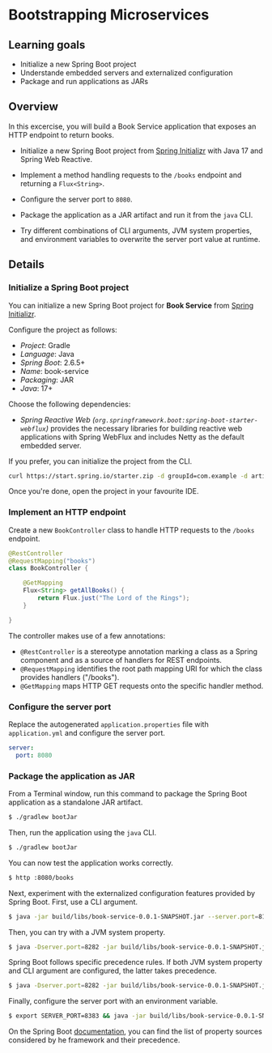 # Bootstrapping Microservices

## Learning goals

* Initialize a new Spring Boot project
* Understande embedded servers and externalized configuration
* Package and run applications as JARs

## Overview

In this excercise, you will build a Book Service application that exposes an HTTP endpoint to return books.

* Initialize a new Spring Boot project from [Spring Initializr](https://start.spring.io) with Java 17 and Spring Web Reactive.

* Implement a method handling requests to the `/books` endpoint and returning a `Flux<String>`.

* Configure the server port to `8080`.

* Package the application as a JAR artifact and run it from the `java` CLI.

* Try different combinations of CLI arguments, JVM system properties, and environment variables to overwrite the server port value at runtime.

## Details

### Initialize a Spring Boot project

You can initialize a new Spring Boot project for **Book Service** from [Spring Initializr](https://start.spring.io).

Configure the project as follows:

* _Project_: Gradle
* _Language_: Java
* _Spring Boot_: 2.6.5+
* _Name_: book-service
* _Packaging_: JAR
* _Java_: 17+

Choose the following dependencies:

* _Spring Reactive Web (`org.springframework.boot:spring-boot-starter-webflux`)_ provides the necessary libraries for building reactive
  web applications with Spring WebFlux and includes Netty as the default embedded server.

If you prefer, you can initialize the project from the CLI.

```bash
curl https://start.spring.io/starter.zip -d groupId=com.example -d artifactId=book-service -d name=book-service -d packageName=com.example.bookservice -d dependencies=webflux -d javaVersion=17 -d bootVersion=2.6.5 -d type=gradle-project -o book-service.zip
```

Once you're done, open the project in your favourite IDE. 

### Implement an HTTP endpoint

Create a new `BookController` class to handle HTTP requests to the `/books` endpoint.

```java
@RestController
@RequestMapping("books")
class BookController {

    @GetMapping
    Flux<String> getAllBooks() {
        return Flux.just("The Lord of the Rings");
    }

}
```

The controller makes use of a few annotations:
* `@RestController` is a stereotype annotation marking a class as a Spring component and as a source of handlers
  for REST endpoints.
* `@RequestMapping` identifies the root path mapping URI for which the class provides handlers ("/books").
* `@GetMapping` maps HTTP GET requests onto the specific handler method.

### Configure the server port

Replace the autogenerated `application.properties` file with `application.yml` and configure the server port.

```yaml
server:
  port: 8080
```

### Package the application as JAR

From a Terminal window, run this command to package the Spring Boot application as a standalone JAR artifact.

```bash
$ ./gradlew bootJar
```

Then, run the application using the `java` CLI.

```bash
$ ./gradlew bootJar
```

You can now test the application works correctly.

```bash
$ http :8080/books
```

Next, experiment with the externalized configuration features provided by Spring Boot. First, use a CLI argument.

```bash
$ java -jar build/libs/book-service-0.0.1-SNAPSHOT.jar --server.port=8181
```

Then, you can try with a JVM system property.

```bash
$ java -Dserver.port=8282 -jar build/libs/book-service-0.0.1-SNAPSHOT.jar
```

Spring Boot follows specific precedence rules. If both JVM system property and CLI argument are configured, the latter takes precedence.

```bash
$ java -Dserver.port=8282 -jar build/libs/book-service-0.0.1-SNAPSHOT.jar --server.port=8181
```

Finally, configure the server port with an environment variable.

```bash
$ export SERVER_PORT=8383 && java -jar build/libs/book-service-0.0.1-SNAPSHOT.jar
```

On the Spring Boot [documentation](https://docs.spring.io/spring-boot/docs/current/reference/html/features.html#features.external-config), you can find the list of property sources considered by he framework and their precedence.
